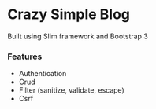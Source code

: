 # Crazy Simple Blog

Built using Slim framework and Bootstrap 3

### Features

* Authentication
* Crud
* Filter (sanitize, validate, escape)
* Csrf